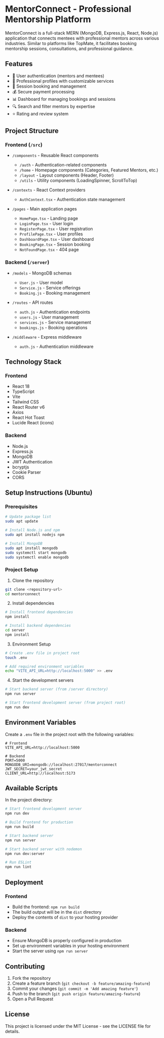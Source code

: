 # MentorConnect - Professional Mentorship Platform

MentorConnect is a full-stack MERN (MongoDB, Express.js, React, Node.js) application that connects mentees with professional mentors across various industries. Similar to platforms like TopMate, it facilitates booking mentorship sessions, consultations, and professional guidance.

## Features

- 🔐 User authentication (mentors and mentees)
- 👥 Professional profiles with customizable services
- 📅 Session booking and management
- 💰 Secure payment processing
- 📊 Dashboard for managing bookings and sessions
- 🔍 Search and filter mentors by expertise
- ⭐ Rating and review system

## Project Structure

### Frontend (`/src`)

- `/components` - Reusable React components
  - `/auth` - Authentication-related components
  - `/home` - Homepage components (Categories, Featured Mentors, etc.)
  - `/layout` - Layout components (Header, Footer)
  - `/utils` - Utility components (LoadingSpinner, ScrollToTop)

- `/contexts` - React Context providers
  - `AuthContext.tsx` - Authentication state management

- `/pages` - Main application pages
  - `HomePage.tsx` - Landing page
  - `LoginPage.tsx` - User login
  - `RegisterPage.tsx` - User registration
  - `ProfilePage.tsx` - User profiles
  - `DashboardPage.tsx` - User dashboard
  - `BookingPage.tsx` - Session booking
  - `NotFoundPage.tsx` - 404 page

### Backend (`/server`)

- `/models` - MongoDB schemas
  - `User.js` - User model
  - `Service.js` - Service offerings
  - `Booking.js` - Booking management

- `/routes` - API routes
  - `auth.js` - Authentication endpoints
  - `users.js` - User management
  - `services.js` - Service management
  - `bookings.js` - Booking operations

- `/middleware` - Express middleware
  - `auth.js` - Authentication middleware

## Technology Stack

### Frontend
- React 18
- TypeScript
- Vite
- Tailwind CSS
- React Router v6
- Axios
- React Hot Toast
- Lucide React (icons)

### Backend
- Node.js
- Express.js
- MongoDB
- JWT Authentication
- bcryptjs
- Cookie Parser
- CORS

## Setup Instructions (Ubuntu)

### Prerequisites
```bash
# Update package list
sudo apt update

# Install Node.js and npm
sudo apt install nodejs npm

# Install MongoDB
sudo apt install mongodb
sudo systemctl start mongodb
sudo systemctl enable mongodb
```

### Project Setup

1. Clone the repository
```bash
git clone <repository-url>
cd mentorconnect
```

2. Install dependencies
```bash
# Install frontend dependencies
npm install

# Install backend dependencies
cd server
npm install
```

3. Environment Setup
```bash
# Create .env file in project root
touch .env

# Add required environment variables
echo "VITE_API_URL=http://localhost:5000" >> .env
```

4. Start the development servers
```bash
# Start backend server (from /server directory)
npm run server

# Start frontend development server (from project root)
npm run dev
```

## Environment Variables

Create a `.env` file in the project root with the following variables:

```env
# Frontend
VITE_API_URL=http://localhost:5000

# Backend
PORT=5000
MONGODB_URI=mongodb://localhost:27017/mentorconnect
JWT_SECRET=your_jwt_secret
CLIENT_URL=http://localhost:5173
```

## Available Scripts

In the project directory:

```bash
# Start frontend development server
npm run dev

# Build frontend for production
npm run build

# Start backend server
npm run server

# Start backend server with nodemon
npm run dev:server

# Run ESLint
npm run lint
```

## Deployment

### Frontend
- Build the frontend: `npm run build`
- The build output will be in the `dist` directory
- Deploy the contents of `dist` to your hosting provider

### Backend
- Ensure MongoDB is properly configured in production
- Set up environment variables in your hosting environment
- Start the server using `npm run server`

## Contributing

1. Fork the repository
2. Create a feature branch (`git checkout -b feature/amazing-feature`)
3. Commit your changes (`git commit -m 'Add amazing feature'`)
4. Push to the branch (`git push origin feature/amazing-feature`)
5. Open a Pull Request

## License

This project is licensed under the MIT License - see the LICENSE file for details.